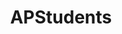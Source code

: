 ---
title: APStudents
crosslinks:
- youtubefactsbot
- livven
- APUSH
- beermoney
- youtubot
- u_imguralbumbot
- tmsbmeta
- ApplyingToCollege
- john_yukis_bots
- RateMySchedule
- AP_CompSciPrinciples
- Sat
- anti_gif_bot
- AP_Physics
- absolutelynotme_irl
- autourbanbot
- FellowKids
- ComedyCemetery
- copypasta
- gildedbot
---
